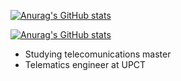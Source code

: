 [![Anurag's GitHub stats](https://github-readme-stats.vercel.app/api?username=elpekenin&show_icons=true&theme=algolia&custom_title=elpekenin%27s%20stats&hide=contribs)](https://github.com/anuraghazra/github-readme-stats)

[![Anurag's GitHub stats](https://github-readme-stats.vercel.app/api/top-langs/?username=elpekenin&layout=pie&exclude_repo=mdi-icons-qgf,fatfs)](https://github.com/anuraghazra/github-readme-stats)

- Studying telecomunications master
- Telematics engineer at UPCT
